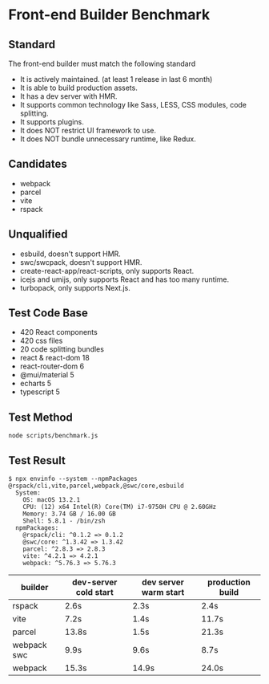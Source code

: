 # Front-end Builder Benchmark

## Standard

The front-end builder must match the following standard

- It is actively maintained. (at least 1 release in last 6 month)
- It is able to build production assets.
- It has a dev server with HMR.
- It supports common technology like Sass, LESS, CSS modules, code splitting.
- It supports plugins.
- It does NOT restrict UI framework to use.
- It does NOT bundle unnecessary runtime, like Redux.

## Candidates

- webpack
- parcel
- vite
- rspack

## Unqualified

- esbuild, doesn't support HMR.
- swc/swcpack, doesn't support HMR.
- create-react-app/react-scripts, only supports React.
- icejs and umijs, only supports React and has too many runtime.
- turbopack, only supports Next.js.

## Test Code Base

- 420 React components
- 420 css files
- 20 code splitting bundles
- react & react-dom 18
- react-router-dom 6
- @mui/material 5
- echarts 5
- typescript 5

## Test Method

```
node scripts/benchmark.js
```

## Test Result

```
$ npx envinfo --system --npmPackages @rspack/cli,vite,parcel,webpack,@swc/core,esbuild
  System:
    OS: macOS 13.2.1
    CPU: (12) x64 Intel(R) Core(TM) i7-9750H CPU @ 2.60GHz
    Memory: 3.74 GB / 16.00 GB
    Shell: 5.8.1 - /bin/zsh
  npmPackages:
    @rspack/cli: ^0.1.2 => 0.1.2
    @swc/core: ^1.3.42 => 1.3.42
    parcel: ^2.8.3 => 2.8.3
    vite: ^4.2.1 => 4.2.1
    webpack: ^5.76.3 => 5.76.3
```

| builder     | dev-server cold start | dev server warm start | production build |
| ----------- | --------------------- | --------------------- | ---------------- |
| rspack      | 2.6s                  | 2.3s                  | 2.4s             |
| vite        | 7.2s                  | 1.4s                  | 11.7s            |
| parcel      | 13.8s                 | 1.5s                  | 21.3s            |
| webpack swc | 9.9s                  | 9.6s                  | 8.7s             |
| webpack     | 15.3s                 | 14.9s                 | 24.0s            |
